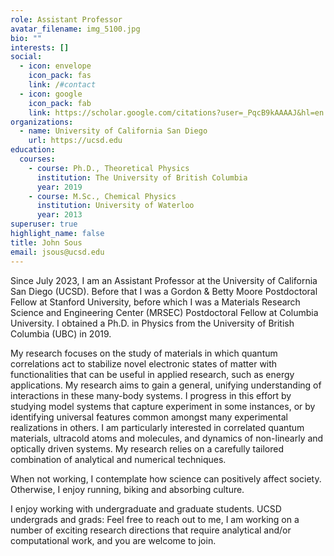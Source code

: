 ```yaml
---
role: Assistant Professor
avatar_filename: img_5100.jpg
bio: ""
interests: []
social:
  - icon: envelope
    icon_pack: fas
    link: /#contact
  - icon: google
    icon_pack: fab
    link: https://scholar.google.com/citations?user=_PqcB9kAAAAJ&hl=en
organizations:
  - name: University of California San Diego
    url: https://ucsd.edu
education:
  courses:
    - course: Ph.D., Theoretical Physics
      institution: The University of British Columbia
      year: 2019
    - course: M.Sc., Chemical Physics
      institution: University of Waterloo
      year: 2013
superuser: true
highlight_name: false
title: John Sous
email: jsous@ucsd.edu
---
```

Since July 2023, I am an Assistant Professor at the University of California San Diego (UCSD). Before that I was a Gordon & Betty Moore Postdoctoral Fellow at Stanford University, before which I was a Materials Research Science and Engineering Center (MRSEC) Postdoctoral Fellow at Columbia University. I obtained a Ph.D. in Physics from the University of British Columbia (UBC) in 2019.

My research focuses on the study of materials in which quantum correlations act to stabilize novel electronic states of matter with functionalities that can be useful in applied research, such as energy applications. My research aims to gain a general, unifying understanding of interactions in these many-body systems. I progress in this effort by studying model systems that capture experiment in some instances, or by identifying universal features common amongst many experimental realizations in others. I am particularly interested in correlated quantum materials, ultracold atoms and molecules, and dynamics of non-linearly and optically driven systems. My research relies on a carefully tailored combination of analytical and numerical techniques.

When not working, I contemplate how science can positively affect society. Otherwise, I enjoy running, biking and absorbing culture.

I enjoy working with undergraduate and graduate students. UCSD undergrads and grads: Feel free to reach out to me, I am working on a number of exciting research directions that require analytical and/or computational work, and you are welcome to join. 
